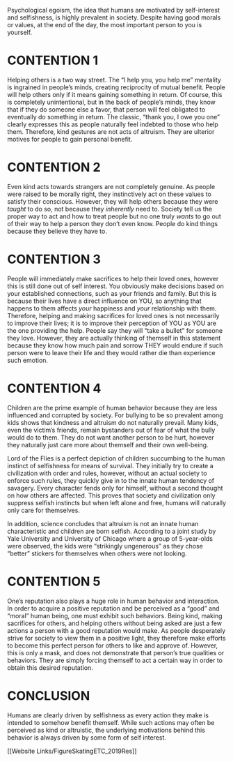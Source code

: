
Psychological egoism, the idea that humans are motivated by self-interest and selfishness, is highly prevalent in society. Despite having good morals or values, at the end of the day, the most important person to you is yourself.

<h1>CONTENTION 1</h1>

Helping others is a two way street. The “I help you, you help me” mentality is ingrained in people’s minds, creating reciprocity of mutual benefit. People will help others only if it means gaining something in return. Of course, this is completely unintentional, but in the back of people’s minds, they know that if they do someone else a favor, that person will feel obligated to eventually do something in return. The classic, “thank you, I owe you one” clearly expresses this as people naturally feel indebted to those who help them. Therefore, kind gestures are not acts of altruism. They are ulterior motives for people to gain personal benefit.

<h1>CONTENTION 2</h1>

Even kind acts towards strangers are not completely genuine. As people were raised to be morally right, they instinctively act on these values to satisfy their conscious. However, they will help others because they were _taught_ to do so, not because they _inherently_ need to. Society tell us the proper way to act and how to treat people but no one truly _wants_ to go out of their way to help a person they don’t even know. People do kind things because they believe they have to.

<h1>CONTENTION 3</h1>

People will immediately make sacrifices to help their loved ones, however this is still done out of self interest. You obviously make decisions based on your established connections, such as your friends and family. But this is because their lives have a direct influence on YOU, so anything that happens to them affects _your_ happiness and _your_ relationship with them. Therefore, helping and making sacrifices for loved ones is not necessarily to improve their lives; it is to improve their perception of YOU as YOU are the one providing the help. People say they will “take a bullet” for someone they love. However, they are actually thinking of themself in this statement because they know how much pain and sorrow THEY would endure if such person were to leave their life and they would rather die than experience such emotion.

<h1>CONTENTION 4</h1>

Children are the prime example of human behavior because they are less influenced and corrupted by society. For bullying to be so prevalent among kids shows that kindness and altruism do not naturally prevail. Many kids, even the victim’s friends, remain bystanders out of fear of what the bully would do to them. They do not want another person to be hurt, however they naturally just care more about themself and their own well-being.

Lord of the Flies is a perfect depiction of children succumbing to the human instinct of selfishness for means of survival. They initially try to create a civilization with order and rules, however, without an actual society to enforce such rules, they quickly give in to the innate human tendency of savagery. Every character fends only for himself, without a second thought on how others are affected. This proves that society and civilization only suppress selfish instincts but when left alone and free, humans will naturally only care for themselves.

In addition, science concludes that altruism is not an innate human characteristic and children are born selfish. According to a joint study by Yale University and University of Chicago where a group of 5-year-olds were observed, the kids were “strikingly ungenerous” as they chose “better” stickers for themselves when others were not looking.

<h1>CONTENTION 5</h1>

One’s reputation also plays a huge role in human behavior and interaction. In order to acquire a positive reputation and be perceived as a “good” and “moral” human being, one must exhibit such behaviors. Being kind, making sacrifices for others, and helping others without being asked are just a few actions a person with a good reputation would make. As people desperately strive for society to view them in a positive light, they therefore make efforts to become this perfect person for others to like and approve of. However, this is only a mask, and does not demonstrate that person’s true qualities or behaviors. They are simply forcing themself to act a certain way in order to obtain this desired reputation.

<h1>CONCLUSION</h1>

Humans are clearly driven by selfishness as every action they make is intended to somehow benefit themself. While such actions may often be perceived as kind or altruistic, the underlying motivations behind this behavior is always driven by some form of self interest.



[[Website Links/FigureSkatingETC_2019Res]]